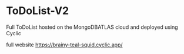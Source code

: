 # ToDoList-V2


Full ToDoList hosted on the MongoDBATLAS cloud and deployed using Cyclic


full website https://brainy-teal-squid.cyclic.app/
